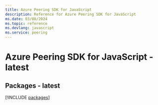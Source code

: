 ```yaml
---
title: Azure Peering SDK for JavaScript
description: Reference for Azure Peering SDK for JavaScript
ms.date: 03/08/2024
ms.topic: reference
ms.devlang: javascript
ms.service: peering
---
```

# Azure Peering SDK for JavaScript - latest
## Packages - latest
[!INCLUDE [packages](peering-index.md)]